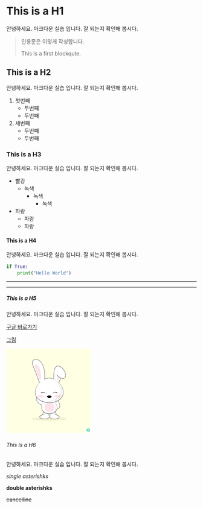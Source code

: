 # This is a H1

안녕하세요. 마크다운 실습 입니다. 
잘 되는지 확인해 봅시다.

> 인용문은 이렇게 작성합니다.
> 
> This is a first blockqute.

## This is a H2

안녕하세요. 마크다운 실습 입니다. 잘 되는지 확인해 봅시다.

1. 첫번째
    * 두번째
    * 두번째
2. 세번째
   * 두번째
   * 두번째

### This is a H3

안녕하세요. 마크다운 실습 입니다. 잘 되는지 확인해 봅시다.

* 빨강
  * 녹색
    * 녹색
      * 녹색
* 파랑
  * 파랑
  * 파랑

#### This is a H4

안녕하세요. 마크다운 실습 입니다. 잘 되는지 확인해 봅시다.

```python
if True:
    print("Hello World")
```

---

***


##### This is a H5

안녕하세요. 마크다운 실습 입니다. 잘 되는지 확인해 봅시다.

[구글 바로가기](https://google.com)

[그림](그림.png)


![그림](그림.png)

###### This is a H6

안녕하세요. 마크다운 실습 입니다. 잘 되는지 확인해 봅시다.

*single asterishks*

**double asterishks**

~~cancelline~~
